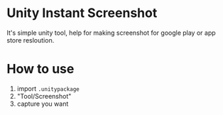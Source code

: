# Unity Instant Screenshot
It's simple unity tool, help for making screenshot for google play or app store resloution.

# How to use
1. import `.unitypackage`
2. "Tool/Screenshot"
3. capture you want
